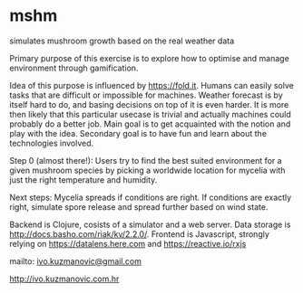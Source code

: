 # mshm
simulates mushroom growth based on the real weather data

Primary purpose of this exercise is to explore how to optimise and manage environment through gamification.

Idea of this purpose is influenced by https://fold.it. Humans can easily solve tasks that are difficult or impossible for machines.
Weather forecast is by itself hard to do, and basing decisions on top of it is even harder.
It is more then likely that this particular usecase is trivial and actually machines could probably do a better job. Main goal is to get acquainted with the notion and play with the idea. Secondary goal is to have fun and learn about the technologies involved.

Step 0 (almost there!):
Users try to find the best suited environment for a given mushroom species by picking a worldwide location for mycelia with just the right temperature and humidity.

Next steps:
Mycelia spreads if conditions are right. If conditions are exactly right, simulate spore release and spread further based on wind state.


Backend is Clojure, cosists of a simulator and a web server.
Data storage is http://docs.basho.com/riak/kv/2.2.0/.
Frontend is Javascript, strongly relying on https://datalens.here.com and https://reactive.io/rxjs

mailto: ivo.kuzmanovic@gmail.com

http://ivo.kuzmanovic.com.hr